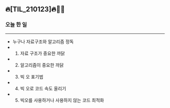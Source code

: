 ## 🔥[TIL_210123]🔥🏃‍♀️

### 오늘 한 일
----

- 누구나 자료구조와 알고리즘 정독 
- 1) 자료 구조가 중요한 까닭
- 2) 알고리즘이 중요한 까닭 
- 3) 빅 오 표기법
- 4) 빅 오로 코드 속도 올리기 
- 5) 빅오를 사용하거나 사용하지 않는 코드 최적화
